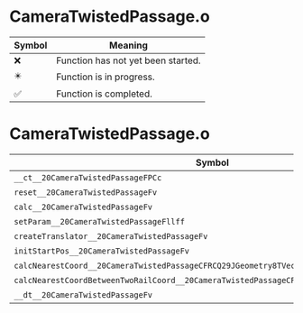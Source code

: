 # CameraTwistedPassage.o
| Symbol | Meaning 
| ------------- | ------------- 
| :x: | Function has not yet been started. 
| :eight_pointed_black_star: | Function is in progress. 
| :white_check_mark: | Function is completed. 


# CameraTwistedPassage.o
| Symbol | Decompiled? |
| ------------- | ------------- |
| `__ct__20CameraTwistedPassageFPCc` | :white_check_mark: |
| `reset__20CameraTwistedPassageFv` | :x: |
| `calc__20CameraTwistedPassageFv` | :x: |
| `setParam__20CameraTwistedPassageFllff` | :x: |
| `createTranslator__20CameraTwistedPassageFv` | :white_check_mark: |
| `initStartPos__20CameraTwistedPassageFv` | :x: |
| `calcNearestCoord__20CameraTwistedPassageCFRCQ29JGeometry8TVec3<f>` | :x: |
| `calcNearestCoordBetweenTwoRailCoord__20CameraTwistedPassageCFffRCQ29JGeometry8TVec3<f>` | :x: |
| `__dt__20CameraTwistedPassageFv` | :white_check_mark: |
